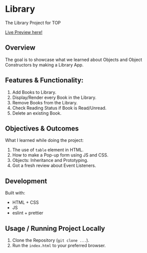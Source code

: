 # Library

The Library Project for TOP

[Live Preview here!](https://bananabread08.github.io/library/)

## Overview

The goal is to showcase what we learned about Objects and Object Constructors by making a Library App.

## Features & Functionality:

1. Add Books to Library.
2. Display/Render every Book in the Library.
3. Remove Books from the Library.
4. Check Reading Status if Book is Read/Unread.
5. Delete an existing Book.

## Objectives & Outcomes

What I learned while doing the project:

1. The use of `table` element in HTML.
2. How to make a Pop-up form using JS and CSS.
3. Objects: Inheritance and Prototyping.
4. Got a fresh review about Event Listeners.

## Development

Built with:

- HTML + CSS
- JS
- eslint + prettier

## Usage / Running Project Locally

1. Clone the Repository (`git clone ...`).
2. Run the `index.html` to your preferred browser.
